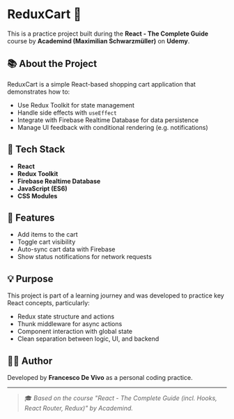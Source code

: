 # ReduxCart 🛒

This is a practice project built during the **React - The Complete Guide** course by **Academind (Maximilian Schwarzmüller)** on **Udemy**.

## 📚 About the Project

ReduxCart is a simple React-based shopping cart application that demonstrates how to:

- Use Redux Toolkit for state management
- Handle side effects with `useEffect`
- Integrate with Firebase Realtime Database for data persistence
- Manage UI feedback with conditional rendering (e.g. notifications)

## 🧰 Tech Stack

- **React**
- **Redux Toolkit**
- **Firebase Realtime Database**
- **JavaScript (ES6)**
- **CSS Modules**

## 🚀 Features

- Add items to the cart
- Toggle cart visibility
- Auto-sync cart data with Firebase
- Show status notifications for network requests

## 💡 Purpose

This project is part of a learning journey and was developed to practice key React concepts, particularly:

- Redux state structure and actions
- Thunk middleware for async actions
- Component interaction with global state
- Clean separation between logic, UI, and backend

## 🧑‍💻 Author

Developed by **Francesco De Vivo** as a personal coding practice.

---

> 🎓 _Based on the course "React - The Complete Guide (incl. Hooks, React Router, Redux)" by Academind._